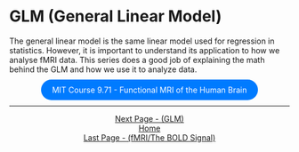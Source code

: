 # GLM (General Linear Model)
The general linear model is the same linear model used for regression in statistics. However, it is important to understand its application to how we analyse fMRI data. This series does a good job of explaining the math behind the GLM and how we use it to analyze data.

<div style="text-align: center; margin-top: 20px; margin-bottom: 20px">
  <a href="https://youtube.com/playlist?list=PLyGKBDfnk-iA2c90e62zJTwIrCh7T1Y_I&si=FPyyBr0ELDWzToxC" style="padding: 10px 20px; background-color: #007bff; color: white; text-decoration: none; border-radius: 100px;">MIT Course 9.71 - Functional MRI of the Human Brain </a>
</div>


------------------------------------------------------------------------------------------------

<div align="center"; margin-top="10px">
  <a href="neuroanatomy.md">Next Page - (GLM) </a>
</div>

<div align="center"; margin-top="10px">
  <a href="README.md">Home</a>
</div>

<div align="center"; margin-top="10px">
  <a href="fmri_bold_signal.md">Last Page - (fMRI/The BOLD Signal)</a>
</div>

